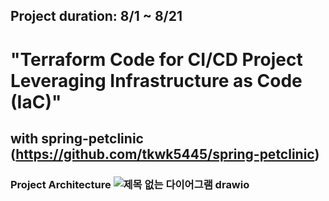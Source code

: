 ## Project duration: 8/1 ~ 8/21
# "Terraform Code for CI/CD Project Leveraging Infrastructure as Code (IaC)"  
## with spring-petclinic (https://github.com/tkwk5445/spring-petclinic)
### Project Architecture ![제목 없는 다이어그램 drawio](https://github.com/tkwk5445/project03-Terraform/assets/131837195/2cae2ce2-9a8c-4a61-8882-8caac1522bfe)
